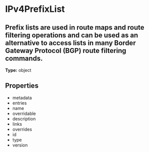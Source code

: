 # IPv4PrefixList

## Prefix lists are used in route maps and route filtering operations and can be used as an alternative to access lists in many Border Gateway Protocol (BGP) route filtering commands.

**Type:** object

## Properties
* metadata
* entries
* name
* overridable
* description
* links
* overrides
* id
* type
* version
